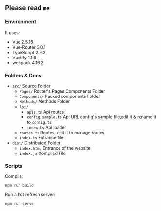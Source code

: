 ## Please read `me`

### Environment

It uses:
 - Vue 2.5.16
 - Vue-Router 3.0.1
 - TypeScript 2.9.2
 - Vuetify 1.1.8
 - webpack 4.16.2

### Folders & Docs

 - `src/` Source Folder
   - `Pages/` Router's Pages Components Folder
   - `Components/` Packed components Folder
   - `Methods/` Methods Folder
    - `Api/`
      - `apis.ts` Api routes
      - `config.sample.ts` Api URL config's sample file,edit it & rename it to `config.ts`
      - `index.ts` Api loader
   - `routes.ts` Routes, edit it to manage routes
   - `index.ts` Entrance file
 - `dist/` Distributed Folder
   - `index.html` Entrance of the website
   - `index.js` Compiled File

### Scripts

Compile:
```bash
npm run build
```

Run a hot refresh server:
```bash
npm run serve
```
